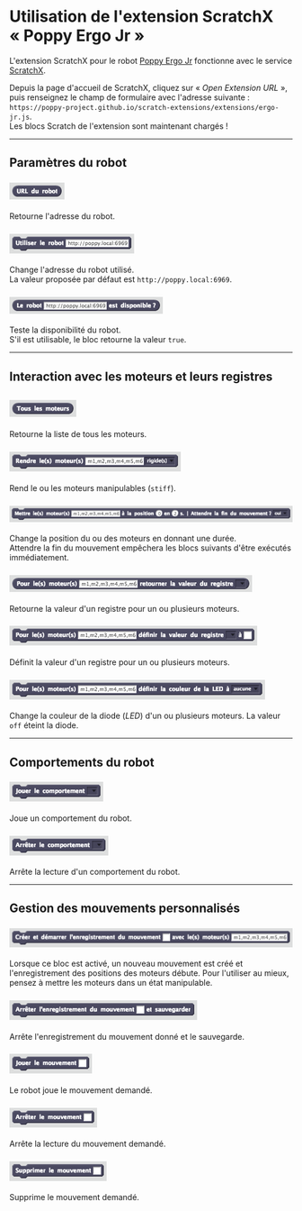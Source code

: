 # Utilisation de l'extension ScratchX « Poppy Ergo Jr »

L'extension ScratchX pour le robot [Poppy Ergo Jr](https://www.poppy-education.org/robots/poppy-ergo-jr/) fonctionne avec le service [ScratchX](http://scratchx.org/).

Depuis la page d'accueil de ScratchX, cliquez sur « _Open Extension URL_ », puis renseignez le champ de formulaire avec l'adresse suivante : `https://poppy-project.github.io/scratch-extensions/extensions/ergo-jr.js`.  
Les blocs Scratch de l'extension sont maintenant chargés !

---

## Paramètres du robot

### ![URL du robot](../../img/fr/get-host.png)

Retourne l'adresse du robot.

### ![Utiliser le robot %s](../../img/fr/set-host.png)

Change l'adresse du robot utilisé.  
La valeur proposée par défaut est `http://poppy.local:6969`.

### ![Le robot %s est disponible ?](../../img/fr/test-host.png)

Teste la disponibilité du robot.  
S'il est utilisable, le bloc retourne la valeur `true`.

---

## Interaction avec les moteurs et leurs registres

## ![Tous les moteurs](../../img/fr/get-all-motors.png)

Retourne la liste de tous les moteurs.

### ![Rendre le(s) moteur(s) %s %m.compliancy](../../img/fr/set-motors-compliant.png)

Rend le ou les moteurs manipulables (`stiff`).

### ![Mettre le(s) moteur(s) %s à la position %n en %n s. | Attendre la fin du mouvement ? %m.yesno](../../img/fr/set-motors-position-wait.png)

Change la position du ou des moteurs en donnant une durée.  
Attendre la fin du mouvement empêchera les blocs suivants d'être exécutés immédiatement.

### ![Pour le(s) moteur(s) %s, retourner la valeur du registre %m.allRegisters](../../img/fr/get-motors-register.png)

Retourne la valeur d'un registre pour un ou plusieurs moteurs.

### ![Pour le(s) moteur(s) %s, définir la valeur du registre %m.registers à %s](../../img/fr/set-motors-register.png)

Définit la valeur d'un registre pour un ou plusieurs moteurs.

### ![Pour le(s) moteur(s) %s, définir la couleur de la LED à %m.ledColors](../../img/fr/set-led-color.png)

Change la couleur de la diode (_LED_) d'un ou plusieurs moteurs. La valeur `off` éteint la diode.

---

## Comportements du robot

### ![Jouer le comportement %m.behaviors](../../img/fr/start-behavior.png)

Joue un comportement du robot.

### ![Arrêter le comportement %m.behaviors](../../img/fr/stop-behavior.png)

Arrête la lecture d'un comportement du robot.

---

## Gestion des mouvements personnalisés

### ![Créer et démarrer l’enregistrement du mouvement %s avec le(s) moteur(s) %s](../../img/fr/create-move.png)

Lorsque ce bloc est activé, un nouveau mouvement est créé et l'enregistrement des positions des moteurs débute. Pour l'utiliser au mieux, pensez à mettre les moteurs dans un état manipulable.

### ![Arrêter l’enregistrement du mouvement %s](../../img/fr/stop-move-recording.png)

Arrête l'enregistrement du mouvement donné et le sauvegarde.

### ![Jouer le mouvement %s](../../img/fr/play-move.png)

Le robot joue le mouvement demandé.

### ![Arrêter le mouvement %s et l’enregistrer](../../img/fr/stop-move.png)

Arrête la lecture du mouvement demandé.

### ![Supprimer le mouvement %s](../../img/fr/delete-move.png)

Supprime le mouvement demandé.
